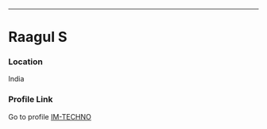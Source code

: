 ---
# Raagul S

### Location
India

### Profile Link

Go to profile [IM-TECHNO](https://github.com/IM-TECHNO)
